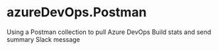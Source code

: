 # azureDevOps.Postman
Using a Postman collection to pull Azure DevOps Build stats and send summary Slack message 
